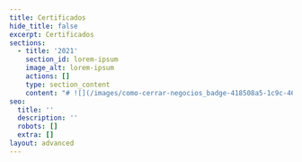 ```yaml
---
title: Certificados
hide_title: false
excerpt: Certificados
sections:
  - title: '2021'
    section_id: lorem-ipsum
    image_alt: lorem-ipsum
    actions: []
    type: section_content
    content: "# ![](/images/como-cerrar-negocios_badge-418508a5-1c9c-466e-84de-d0dae28b4891%20\\(1\\)-1571cead.webp) **Cómo Cerrar Negocios**\n\n# ![](https://preview--personalsite-1dace.stackbit.dev/images/como-cerrar-negocios_badge-418508a5-1c9c-466e-84de-d0dae28b4891%20\\(1\\)-1571cead.webp)\uFEFF **Cómo Cerrar Negocios**&#xA;&#xA;\n\n# &#xA;&#xA;\n"
seo:
  title: ''
  description: ''
  robots: []
  extra: []
layout: advanced
---
```


